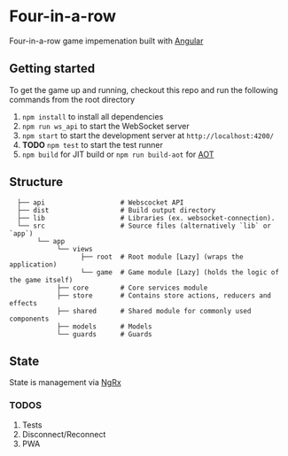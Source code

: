 # Four-in-a-row

Four-in-a-row game impemenation built with [Angular](https://angular.io)

## Getting started

To get the game up and running, checkout this repo and run the following commands from the root directory
1. ```npm install``` to install all dependencies
2. ```npm run ws_api``` to start the WebSocket server
3. ```npm start``` to start the development server at `http://localhost:4200/`
4. **TODO** ```npm test``` to start the test runner
5. ```npm build``` for JIT build or ```npm run build-aot``` for [AOT](https://angular.io/guide/aot-compiler)

## Structure

```
  ├── api                   # Webscocket API
  ├── dist                  # Build output directory
  ├── lib                   # Libraries (ex. websocket-connection).
  └── src                   # Source files (alternatively `lib` or `app`)
       └── app              
            └── views       
                  ├── root  # Root module [Lazy] (wraps the application)
                  └── game  # Game module [Lazy] (holds the logic of the game itself)
            ├── core        # Core services module 
            ├── store       # Contains store actions, reducers and effects
            ├── shared      # Shared module for commonly used components
            ├── models      # Models
            └── guards      # Guards 
 ```
## State

State is management via [NgRx](https://ngrx.io)

### TODOS
1. Tests
2. Disconnect/Reconnect
3. PWA
